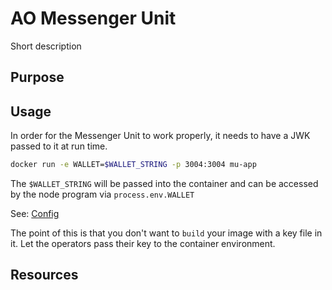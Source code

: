 # AO Messenger Unit

Short description

## Purpose

## Usage

In order for the Messenger Unit to work properly, it needs to have a JWK passed to it at run time.

```zsh
docker run -e WALLET=$WALLET_STRING -p 3004:3004 mu-app
```

The `$WALLET_STRING` will be passed into the container and can be accessed by the node program via `process.env.WALLET`

See: [Config](./src/config.js)

The point of this is that you don't want to `build` your image with a key file in it.  Let the operators pass their key to the container environment.

## Resources